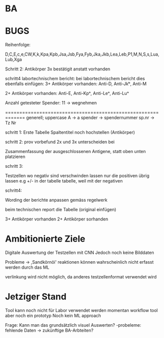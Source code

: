 # BA
BUGS
======================================================

Reihenfolge:

D,C,E,c,e,CW,K,k,Kpa,Kpb,Jsa,Jsb,Fya,Fyb,Jka,Jkb,Lea,Leb,P1,M,N,S,s,Lua,Lub,Xga





Schritt 2: Antikörper 3x bestätigit anstatt vorhanden

schritt4 labortechnischem bericht: bei labortechnischem bericht dies ebenfalls einfügen:
3+ Antikörper vorhanden: Anti-D, Anti-Jkᵇ, Anti-M

2+ Antikörper vorhanden: Anti-E, Anti-Kpᵃ, Anti-Leᵃ, Anti-Luᵃ

Anzahl getesteter Spender: 11 -> wegnehmen

=============================================================
generell;
uppercase A -> a
spender -> spendernummer
sp.nr -> Tz Nr


schritt 1:
Erste Tabelle Spaltentitel noch hochstellen (Antikörper)


schritt 2:
prov vorbefund 2x und 3x unterscheiden bei 

Zusammenfassung der ausgeschlossenen Antigene, statt oben unten platzieren


schritt 3:

Testzellen wo negativ sind verschwinden lassen nur die positiven übrig lassen e.g +/- in der tabelle tabelle, weil mit der negativen 


schritt4:

Wording der berichte anpassen gemäss regelwerk

beim technischen report die Tabelle (original einfügen)


3+ Antikörper vorhanden
2+ Antikörper sorhanden 



Ambitionierte Ziele
===================================

Digitale Auswertung der Testzellen mit CNN
Jedoch noch keine Bilddaten

Probleme -> ,Sandkörnöi' reaktionen können wahrscheinlich nicht erfasst werden durch das ML

verlinkung wird nicht möglich, da anderes testzellenformat verwendet wird



Jetziger Stand
=============================
Tool kann noch nicht für Labor verwendet werden momentan workflow tool aber noch ein prototyp
Noch kein ML approach

Frage:
Kann man das grundsätzlich visuel Auswerten?
-probeleme: fehlende Daten -> zukünftige BA-Arbteiten?







